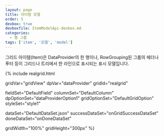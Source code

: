 ```yaml
---
layout: page
title: 아이템 모델
order: 5
devbox: true
devboxfile: ItemModelApi-devbox.md
categories:
  - 행 그룹
tags: ['item', '모델', 'model']
---
```


그리드 아이템(Item)은 DataProvider의 한 행이나, RowGrouping된 그룹의 헤더나 푸터 등이 그리드나 트리에서 한 라인으로 표시되는 표시 모델입니다.

<script>
  var onGridSuccessDataSet = function(data, textStatus, jqXHR) {
    dataProvider.setRows(data);
  }
  var onDoneDataSet = function() {
  }
</script>

{% include realgrid.html

  gridVar="gridView"
  dpVar="dataProvider"
  gridId="realgrid"

  fieldSet="DefaultField"
  columnSet="DefaultColumn"
  dpOptionSet="dataProviderOption1"
  gridOptionSet="DefaultGridOption"
  styleSet="style1"

  dataSet="DefaultDataSet.json"
  successDataSet="onGridSuccessDataSet"
  doneDataSet="onDoneDataSet"

  gridWidth="100%"
  gridHeight="300px" %}